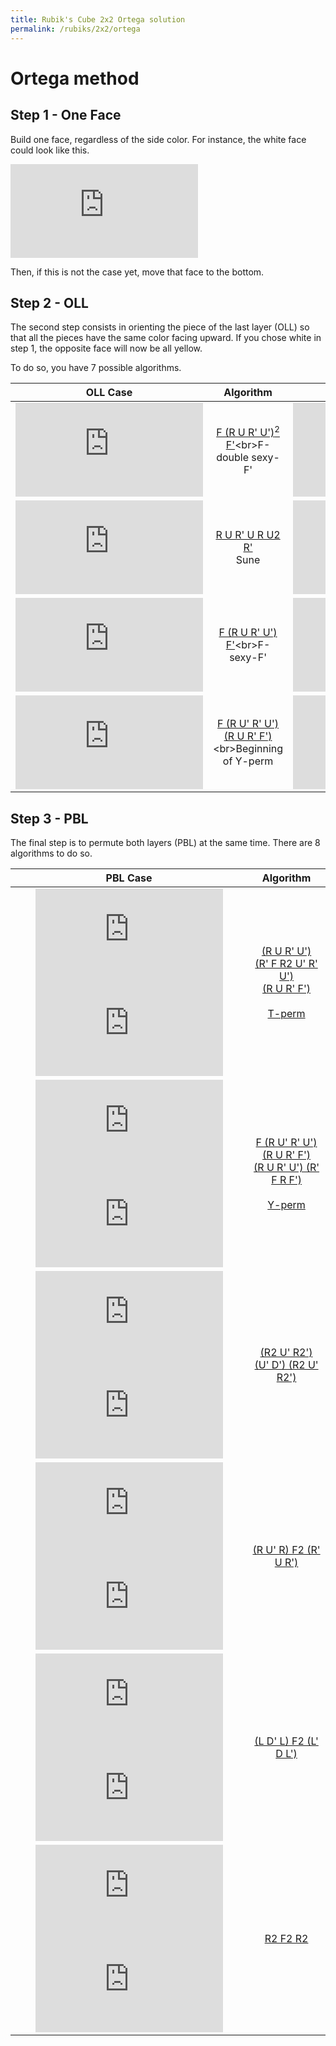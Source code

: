 ```yaml
---
title: Rubik's Cube 2x2 Ortega solution
permalink: /rubiks/2x2/ortega
---
```


# Ortega method

## Step 1 - One Face

Build one face, regardless of the side color.
For instance, the white face could look like this.

![ortega_step1](https://cube.rider.biz/visualcube.php?fmt=svg&size=150&co=50&pzl=2&stage=fl&case=(RUF2R2UFR2FU2R%27)%20(RF%27U%27L%27U%27L%27B%27U%27B))

Then, if this is not the case yet, move that face to the bottom.

## Step 2 - OLL

The second step consists in orienting the piece of the last layer (OLL)
so that all the pieces have the same color facing upward.
If you chose white in step 1, the opposite face will now be all yellow.

To do so, you have 7 possible algorithms.

| OLL Case  | Algorithm  | OLL Case  | Algorithm  |
| :-------: | :--------: | :-------: | :--------: |
| [![F (R U R' U') (R U R' U') F'](https://cube.rider.biz/visualcube.php?fmt=svg&size=150&pzl=2&stage=oll&view=plan&case=F(RUR%27U%27)(RUR%27U%27)F%27)](https://alg.cubing.net/?setup=x2&view=playback&puzzle=2x2x2&type=alg&alg=F_(R_U_R-_U-)2_F-) | [F (R U R' U')<sup>2</sup> F'](https://alg.cubing.net/?setup=x2&view=playback&puzzle=2x2x2&type=alg&alg=F_(R_U_R-_U-)2_F-)<br>F-double sexy-F' | [![R2' U2' R U2' R2](https://cube.rider.biz/visualcube.php?fmt=svg&size=150&pzl=2&stage=oll&view=plan&case=R2%27U2%27RU2%27R2)](https://alg.cubing.net/?setup=x2&view=playback&puzzle=2x2x2&type=alg&alg=R2-_U2-_R_U2-_R2) | [R2' U2' R U2' R2](https://alg.cubing.net/?setup=x2&view=playback&puzzle=2x2x2&type=alg&alg=R2-_U2-_R_U2-_R2) |
| [![R U R' U R U2 R'](https://cube.rider.biz/visualcube.php?fmt=svg&size=150&pzl=2&stage=oll&view=plan&case=RUR%27URU2R%27)](https://alg.cubing.net/?setup=x2&view=playback&puzzle=2x2x2&type=alg&alg=R_U_R-_U_R_U2_R-) | [R U R' U R U2 R'](https://alg.cubing.net/?setup=x2&view=playback&puzzle=2x2x2&type=alg&alg=R_U_R-_U_R_U2_R-)<br>Sune | [![R U2 R' U' R U' R'](https://cube.rider.biz/visualcube.php?fmt=svg&size=150&pzl=2&stage=oll&view=plan&case=RU2R%27U%27RU%27R%27)](https://alg.cubing.net/?setup=x2&view=playback&puzzle=2x2x2&type=alg&alg=R_U2_R-_U-_R_U-_R-) | [R U2 R' U' R U' R'](https://alg.cubing.net/?setup=x2&view=playback&puzzle=2x2x2&type=alg&alg=R_U2_R-_U-_R_U-_R-)<br>Anti-Sune |
| [![F (R U R' U') F'](https://cube.rider.biz/visualcube.php?fmt=svg&size=150&pzl=2&stage=oll&view=plan&case=FRUR%27U%27F%27)](https://alg.cubing.net/?setup=x2&view=playback&puzzle=2x2x2&type=alg&alg=F_(R_U_R-_U-)_F-)  |  [F (R U R' U') F'](https://alg.cubing.net/?setup=x2&view=playback&puzzle=2x2x2&type=alg&alg=F_(R_U_R-_U-)_F-)<br>F-sexy-F'  | [![(R U R' U')(R' F R F')](https://cube.rider.biz/visualcube.php?fmt=svg&size=150&pzl=2&stage=oll&view=plan&case=RUR%27U%27R%27FRF%27)](https://alg.cubing.net/?setup=x2&view=playback&puzzle=2x2x2&type=alg&alg=(R_U_R-_U-)_(R-_F_R_F-)) | [(R U R' U') (R' F R F')](https://alg.cubing.net/?setup=x2&view=playback&puzzle=2x2x2&type=alg&alg=(R_U_R-_U-)_(R-_F_R_F-))<br>Sexy + sledge-hammer |
| [![F (R U' R' U') (R U R' F')](https://cube.rider.biz/visualcube.php?fmt=svg&size=150&pzl=2&stage=oll&view=plan&case=FRU%27R%27U%27RUR%27F%27)](https://alg.cubing.net/?setup=x2&view=playback&puzzle=2x2x2&type=alg&alg=F_(R_U-_R-_U-)_(R_U_R-_F-)) | [F (R U' R' U') (R U R' F')](https://alg.cubing.net/?setup=x2&view=playback&puzzle=2x2x2&type=alg&alg=F_(R_U-_R-_U-)_(R_U_R-_F-))<br>Beginning of Y-perm | ![solved](https://cube.rider.biz/visualcube.php?fmt=svg&size=150&pzl=2&stage=oll&view=plan&case=) | Solved |

## Step 3 - PBL

The final step is to permute both layers (PBL) at the same time. There are 8 algorithms to do so.

| PBL Case  | Algorithm  |
| :-------: | :--------: |
| [![T-perm](https://cube.rider.biz/visualcube.php?fmt=svg&size=150&pzl=2&case=(RUR%27U%27)(R%27FR2U%27R%27U%27)(RUR%27F%27)&arw=U1U3,U3U1)![T-perm](https://cube.rider.biz/visualcube.php?fmt=svg&size=150&pzl=2&r=y45x25&case=(RUR%27U%27)(R%27FR2U%27R%27U%27)(RUR%27F%27))](https://alg.cubing.net/?setup=x2&view=playback&puzzle=2x2x2&type=alg&alg=(R_U_R-_U-)_(R-_F_R2_U-_R-_U-)_(R_U_R-_F-)) | [(R U R' U')<br>(R' F R2 U' R' U')<br>(R U R' F')<br><br>T-perm](https://alg.cubing.net/?setup=x2&view=playback&puzzle=2x2x2&type=alg&alg=(R_U_R-_U-)_(R-_F_R2_U-_R-_U-)_(R_U_R-_F-)) |
| [![Y-perm](https://cube.rider.biz/visualcube.php?fmt=svg&size=150&pzl=2&case=F(RU%27R%27U%27)(RUR%27F%27)(RUR%27U%27)(R%27FRF%27)&arw=U0U3,U3U0)![Y-perm](https://cube.rider.biz/visualcube.php?fmt=svg&size=150&pzl=2&r=y45x25&case=F(RU%27R%27U%27)(RUR%27F%27)(RUR%27U%27)(R%27FRF%27))](https://alg.cubing.net/?setup=x2&view=playback&puzzle=2x2x2&type=alg&alg=F_(R_U-_R-_U-)_(R_U_R-_F-)_(R_U_R-_U-)_(R-_F_R_F-)) | [F (R U' R' U') (R U R' F')<br>(R U R' U') (R' F R F')<br><br>Y-perm](https://alg.cubing.net/?setup=x2&view=playback&puzzle=2x2x2&type=alg&alg=F_(R_U-_R-_U-)_(R_U_R-_F-)_(R_U_R-_U-)_(R-_F_R_F-)) |
| [![(R2 U' R2') (U' D') (R2 U' R2')](https://cube.rider.biz/visualcube.php?fmt=svg&size=150&pzl=2&case=(R2U%27R2%27)(U%27D%27)(R2U%27R2%27)&arw=U2U3,U3U2)![(R2 U' R2') (U' D') (R2 U' R2')](https://cube.rider.biz/visualcube.php?fmt=svg&size=150&pzl=2&r=y45x25&case=(R2U%27R2%27)(U%27D%27)(R2U%27R2%27)&arw=D0D1,D1D0)](https://alg.cubing.net/?setup=x2&view=playback&puzzle=2x2x2&type=alg&alg=(R2_U-_R2-)_(U-_D-)_(R2_U-_R2-)) | [(R2 U' R2') (U' D') (R2 U' R2')](https://alg.cubing.net/?setup=x2&view=playback&puzzle=2x2x2&type=alg&alg=(R2_U-_R2-)_(U-_D-)_(R2_U-_R2-)) |
| [![(R U' R) F2 (R' U R')](https://cube.rider.biz/visualcube.php?fmt=svg&size=150&pzl=2&case=(RU%27R)F2(R%27UR%27)&arw=U0U1,U1U0)![(R U' R) F2 (R' U R')](https://cube.rider.biz/visualcube.php?fmt=svg&size=150&pzl=2&r=y45x25&case=(RU%27R)F2(R%27UR%27)&arw=D0D3,D3D0)](https://alg.cubing.net/?setup=x2&view=playback&puzzle=2x2x2&type=alg&alg=(R_U-_R)_F2_(R-_U_R-)) | [(R U' R) F2 (R' U R')](https://alg.cubing.net/?setup=x2&view=playback&puzzle=2x2x2&type=alg&alg=(R_U-_R)_F2_(R-_U_R-)) |
| [![(L D' L) F2 (L' D L')](https://cube.rider.biz/visualcube.php?fmt=svg&size=150&pzl=2&case=(LD%27L)F2(L%27DL%27)&arw=U0U3,U3U0)![(L D' L) F2 (L' D L')](https://cube.rider.biz/visualcube.php?fmt=svg&size=150&pzl=2&r=y45x25&case=(LD%27L)F2(L%27DL%27)&arw=D2D3,D3D2)](https://alg.cubing.net/?setup=x2&view=playback&puzzle=2x2x2&type=alg&alg=(L_D-_L)_F2_(L-_D_L-)) | [(L D' L) F2 (L' D L')](https://alg.cubing.net/?setup=x2&view=playback&puzzle=2x2x2&type=alg&alg=(L_D-_L)_F2_(L-_D_L-)) |
| [![R2 F2 R2](https://cube.rider.biz/visualcube.php?fmt=svg&size=150&pzl=2&case=R2F2R2&arw=U0U3,U3U0)![R2 F2 R2](https://cube.rider.biz/visualcube.php?fmt=svg&size=150&pzl=2&r=y45x25&case=R2F2R2&arw=D1D2,D2D1)](https://alg.cubing.net/?setup=x2&view=playback&puzzle=2x2x2&type=alg&alg=R2_F2_R2) | [R2 F2 R2](https://alg.cubing.net/?setup=x2&view=playback&puzzle=2x2x2&type=alg&alg=R2_F2_R2) |
